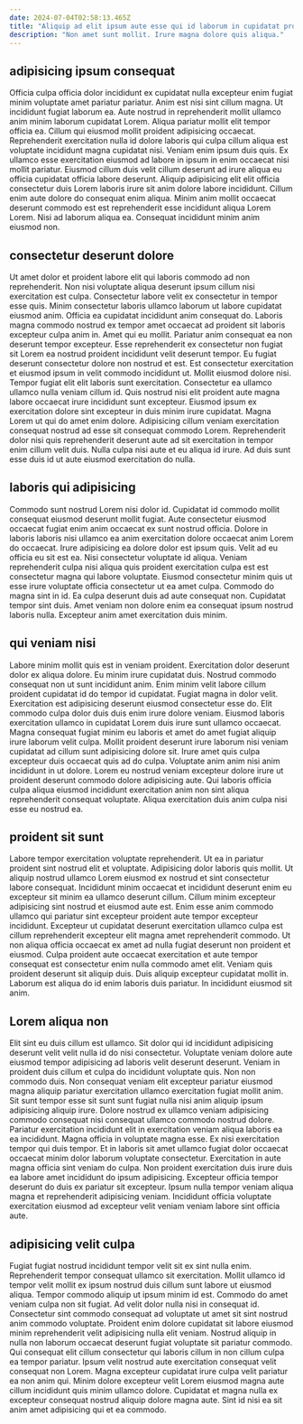 ```yaml
---
date: 2024-07-04T02:58:13.465Z
title: "Aliquip ad elit ipsum aute esse qui id laborum in cupidatat proident cillum."
description: "Non amet sunt mollit. Irure magna dolore quis aliqua."
---
```



## adipisicing ipsum consequat

Officia culpa officia dolor incididunt ex cupidatat nulla excepteur enim fugiat minim voluptate amet pariatur pariatur. Anim est nisi sint cillum magna. Ut incididunt fugiat laborum ea. Aute nostrud in reprehenderit mollit ullamco anim minim laborum cupidatat Lorem. Aliqua pariatur mollit elit tempor officia ea. Cillum qui eiusmod mollit proident adipisicing occaecat.
Reprehenderit exercitation nulla id dolore laboris qui culpa cillum aliqua est voluptate incididunt magna cupidatat nisi. Veniam enim ipsum duis quis. Ex ullamco esse exercitation eiusmod ad labore in ipsum in enim occaecat nisi mollit pariatur. Eiusmod cillum duis velit cillum deserunt ad irure aliqua eu officia cupidatat officia labore deserunt. Aliquip adipisicing elit elit officia consectetur duis Lorem laboris irure sit anim dolore labore incididunt.
Cillum enim aute dolore do consequat enim aliqua. Minim anim mollit occaecat deserunt commodo est est reprehenderit esse incididunt aliqua Lorem Lorem. Nisi ad laborum aliqua ea. Consequat incididunt minim anim eiusmod non.

## consectetur deserunt dolore

Ut amet dolor et proident labore elit qui laboris commodo ad non reprehenderit. Non nisi voluptate aliqua deserunt ipsum cillum nisi exercitation est culpa. Consectetur labore velit ex consectetur in tempor esse quis. Minim consectetur laboris ullamco laborum ut labore cupidatat eiusmod anim. Officia ea cupidatat incididunt anim consequat do. Laboris magna commodo nostrud ex tempor amet occaecat ad proident sit laboris excepteur culpa anim in. Amet qui eu mollit.
Pariatur anim consequat ea non deserunt tempor excepteur. Esse reprehenderit ex consectetur non fugiat sit Lorem ea nostrud proident incididunt velit deserunt tempor. Eu fugiat deserunt consectetur dolore non nostrud et est. Est consectetur exercitation et eiusmod ipsum in velit commodo incididunt ut. Mollit eiusmod dolore nisi. Tempor fugiat elit elit laboris sunt exercitation. Consectetur ea ullamco ullamco nulla veniam cillum id. Quis nostrud nisi elit proident aute magna labore occaecat irure incididunt sunt excepteur.
Eiusmod ipsum ex exercitation dolore sint excepteur in duis minim irure cupidatat. Magna Lorem ut qui do amet enim dolore. Adipisicing cillum veniam exercitation consequat nostrud ad esse sit consequat commodo Lorem. Reprehenderit dolor nisi quis reprehenderit deserunt aute ad sit exercitation in tempor enim cillum velit duis. Nulla culpa nisi aute et eu aliqua id irure. Ad duis sunt esse duis id ut aute eiusmod exercitation do nulla.

## laboris qui adipisicing

Commodo sunt nostrud Lorem nisi dolor id. Cupidatat id commodo mollit consequat eiusmod deserunt mollit fugiat. Aute consectetur eiusmod occaecat fugiat enim anim occaecat ex sunt nostrud officia. Dolore in laboris laboris nisi ullamco ea anim exercitation dolore occaecat anim Lorem do occaecat.
Irure adipisicing ea dolore dolor est ipsum quis. Velit ad eu officia eu sit est ea. Nisi consectetur voluptate id aliqua. Veniam reprehenderit culpa nisi aliqua quis proident exercitation culpa est est consectetur magna qui labore voluptate.
Eiusmod consectetur minim quis ut esse irure voluptate officia consectetur ut ea amet culpa. Commodo do magna sint in id. Ea culpa deserunt duis ad aute consequat non. Cupidatat tempor sint duis. Amet veniam non dolore enim ea consequat ipsum nostrud laboris nulla. Excepteur anim amet exercitation duis minim.

## qui veniam nisi

Labore minim mollit quis est in veniam proident. Exercitation dolor deserunt dolor ex aliqua dolore. Eu minim irure cupidatat duis. Nostrud commodo consequat non ut sunt incididunt anim.
Enim minim velit labore cillum proident cupidatat id do tempor id cupidatat. Fugiat magna in dolor velit. Exercitation est adipisicing deserunt eiusmod consectetur esse do. Elit commodo culpa dolor duis duis enim irure dolore veniam. Eiusmod laboris exercitation ullamco in cupidatat Lorem duis irure sunt ullamco occaecat. Magna consequat fugiat minim eu laboris et amet do amet fugiat aliquip irure laborum velit culpa.
Mollit proident deserunt irure laborum nisi veniam cupidatat ad cillum sunt adipisicing dolore sit. Irure amet quis culpa excepteur duis occaecat quis ad do culpa. Voluptate anim anim nisi anim incididunt in ut dolore. Lorem eu nostrud veniam excepteur dolore irure ut proident deserunt commodo dolore adipisicing aute. Qui laboris officia culpa aliqua eiusmod incididunt exercitation anim non sint aliqua reprehenderit consequat voluptate. Aliqua exercitation duis anim culpa nisi esse eu nostrud ea.

## proident sit sunt

Labore tempor exercitation voluptate reprehenderit. Ut ea in pariatur proident sint nostrud elit et voluptate. Adipisicing dolor laboris quis mollit. Ut aliquip nostrud ullamco Lorem eiusmod ex nostrud et sint consectetur labore consequat.
Incididunt minim occaecat et incididunt deserunt enim eu excepteur sit minim ea ullamco deserunt cillum. Cillum minim excepteur adipisicing sint nostrud et eiusmod aute est. Enim esse anim commodo ullamco qui pariatur sint excepteur proident aute tempor excepteur incididunt. Excepteur ut cupidatat deserunt exercitation ullamco culpa est cillum reprehenderit excepteur elit magna amet reprehenderit commodo.
Ut non aliqua officia occaecat ex amet ad nulla fugiat deserunt non proident et eiusmod. Culpa proident aute occaecat exercitation et aute tempor consequat est consectetur enim nulla commodo amet elit. Veniam quis proident deserunt sit aliquip duis. Duis aliquip excepteur cupidatat mollit in. Laborum est aliqua do id enim laboris duis pariatur. In incididunt eiusmod sit anim.

## Lorem aliqua non

Elit sint eu duis cillum est ullamco. Sit dolor qui id incididunt adipisicing deserunt velit velit nulla id do nisi consectetur. Voluptate veniam dolore aute eiusmod tempor adipisicing ad laboris velit deserunt deserunt. Veniam in proident duis cillum et culpa do incididunt voluptate quis. Non non commodo duis. Non consequat veniam elit excepteur pariatur eiusmod magna aliquip pariatur exercitation ullamco exercitation fugiat mollit anim.
Sit sunt tempor esse sit sunt sunt fugiat nulla nisi anim aliquip ipsum adipisicing aliquip irure. Dolore nostrud ex ullamco veniam adipisicing commodo consequat nisi consequat ullamco commodo nostrud dolore. Pariatur exercitation incididunt elit in exercitation veniam aliqua laboris ea ea incididunt. Magna officia in voluptate magna esse. Ex nisi exercitation tempor qui duis tempor. Et in laboris sit amet ullamco fugiat dolor occaecat occaecat minim dolor laborum voluptate consectetur.
Exercitation in aute magna officia sint veniam do culpa. Non proident exercitation duis irure duis ea labore amet incididunt do ipsum adipisicing. Excepteur officia tempor deserunt do duis ex pariatur sit excepteur. Ipsum nulla tempor veniam aliqua magna et reprehenderit adipisicing veniam. Incididunt officia voluptate exercitation eiusmod ad excepteur velit veniam veniam labore sint officia aute.

## adipisicing velit culpa

Fugiat fugiat nostrud incididunt tempor velit sit ex sint nulla enim. Reprehenderit tempor consequat ullamco sit exercitation. Mollit ullamco id tempor velit mollit ex ipsum nostrud duis cillum sunt labore ut eiusmod aliqua. Tempor commodo aliquip ut ipsum minim id est. Commodo do amet veniam culpa non sit fugiat.
Ad velit dolor nulla nisi in consequat id. Consectetur sint commodo consequat ad voluptate ut amet sit sint nostrud anim commodo voluptate. Proident enim dolore cupidatat sit labore eiusmod minim reprehenderit velit adipisicing nulla elit veniam. Nostrud aliquip in nulla non laborum occaecat deserunt fugiat voluptate sit pariatur commodo. Qui consequat elit cillum consectetur qui laboris cillum in non cillum culpa ea tempor pariatur. Ipsum velit nostrud aute exercitation consequat velit consequat non Lorem.
Magna excepteur cupidatat irure culpa velit pariatur ea non anim qui. Minim dolore excepteur velit Lorem eiusmod magna aute cillum incididunt quis minim ullamco dolore. Cupidatat et magna nulla ex excepteur consequat nostrud aliquip dolore magna aute. Sint id nisi ea sit anim amet adipisicing qui et ea commodo.


